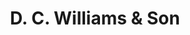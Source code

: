 ---
title: "D. C. Williams & Son"
url: /llangefni/d-c-williams-and-son/
shop: interior decoration
---